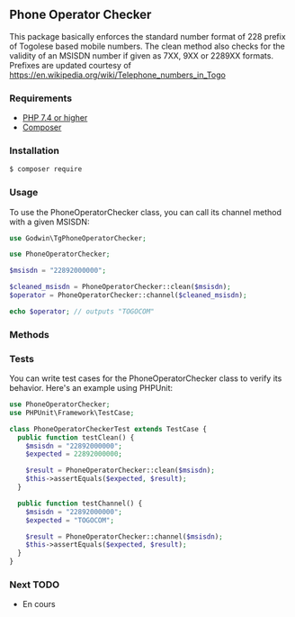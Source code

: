  ## Phone Operator Checker

 This package basically enforces the standard number format of 228 prefix of Togolese based mobile numbers. 
 The clean method also checks for the validity of an MSISDN number if given as 7XX, 9XX or 2289XX formats. 
 Prefixes are updated courtesy of https://en.wikipedia.org/wiki/Telephone_numbers_in_Togo


 ### Requirements
- [PHP 7.4 or higher](https://www.php.net/downloads.php)
- [Composer](https://getcomposer.org/)

### Installation

```bash
$ composer require 
```

 ### Usage
 To use the PhoneOperatorChecker class, you can call its channel method with a given MSISDN:
```php
use Godwin\TgPhoneOperatorChecker;

use PhoneOperatorChecker;

$msisdn = "22892000000";

$cleaned_msisdn = PhoneOperatorChecker::clean($msisdn);
$operator = PhoneOperatorChecker::channel($cleaned_msisdn);

echo $operator; // outputs "TOGOCOM"

```
### Methods

### Tests
You can write test cases for the PhoneOperatorChecker class to verify its behavior. Here's an example using PHPUnit:

```php
use PhoneOperatorChecker;
use PHPUnit\Framework\TestCase;

class PhoneOperatorCheckerTest extends TestCase {
  public function testClean() {
    $msisdn = "22892000000";
    $expected = 22892000000;

    $result = PhoneOperatorChecker::clean($msisdn);
    $this->assertEquals($expected, $result);
  }

  public function testChannel() {
    $msisdn = "22892000000";
    $expected = "TOGOCOM";

    $result = PhoneOperatorChecker::channel($msisdn);
    $this->assertEquals($expected, $result);
  }
}
```

### Next TODO

- En cours